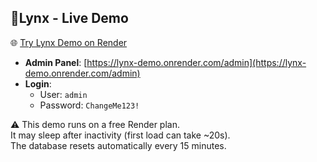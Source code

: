 ## 🧪Lynx - Live Demo

🌐 [Try Lynx Demo on Render](https://lynx-demo.onrender.com)  

- **Admin Panel**: [https://lynx-demo.onrender.com/admin](https://lynx-demo.onrender.com/admin)  
- **Login**:  
  - User: `admin`  
  - Password: `ChangeMe123!`  

⚠️ This demo runs on a free Render plan.  
It may sleep after inactivity (first load can take ~20s).  
The database resets automatically every 15 minutes.
